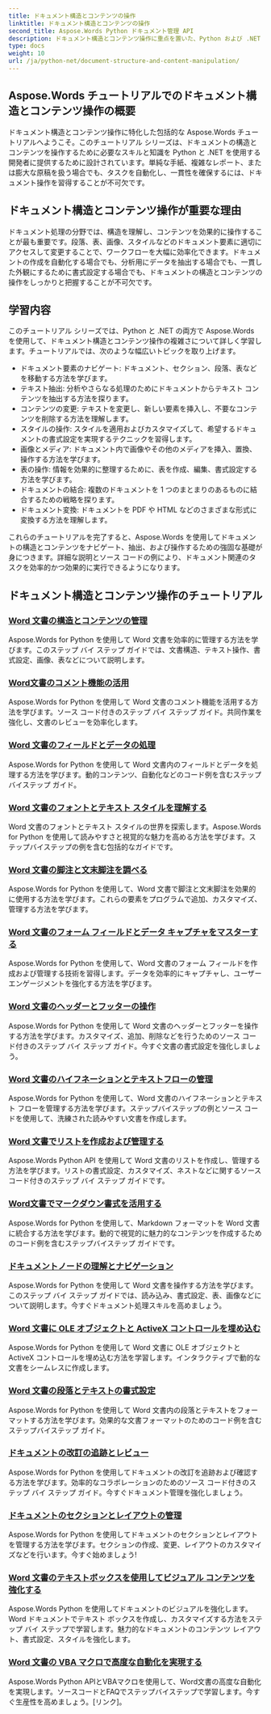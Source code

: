 ```yaml
---
title: ドキュメント構造とコンテンツの操作
linktitle: ドキュメント構造とコンテンツの操作
second_title: Aspose.Words Python ドキュメント管理 API
description: ドキュメント構造とコンテンツ操作に重点を置いた、Python および .NET 用の Aspose.Words チュートリアルをご覧ください。ドキュメント要素を効率的にナビゲート、抽出、変更する方法を学びます。ソース コードの例が提供されます。
type: docs
weight: 10
url: /ja/python-net/document-structure-and-content-manipulation/
---
```


## Aspose.Words チュートリアルでのドキュメント構造とコンテンツ操作の概要

ドキュメント構造とコンテンツ操作に特化した包括的な Aspose.Words チュートリアルへようこそ。このチュートリアル シリーズは、ドキュメントの構造とコンテンツを操作するために必要なスキルと知識を Python と .NET を使用する開発者に提供するために設計されています。単純な手紙、複雑なレポート、または膨大な原稿を扱う場合でも、タスクを自動化し、一貫性を確保するには、ドキュメント操作を習得することが不可欠です。

## ドキュメント構造とコンテンツ操作が重要な理由

ドキュメント処理の分野では、構造を理解し、コンテンツを効果的に操作することが最も重要です。段落、表、画像、スタイルなどのドキュメント要素に適切にアクセスして変更することで、ワークフローを大幅に効率化できます。ドキュメントの作成を自動化する場合でも、分析用にデータを抽出する場合でも、一貫した外観にするために書式設定する場合でも、ドキュメントの構造とコンテンツの操作をしっかりと把握することが不可欠です。

## 学習内容

このチュートリアル シリーズでは、Python と .NET の両方で Aspose.Words を使用して、ドキュメント構造とコンテンツ操作の複雑さについて詳しく学習します。チュートリアルでは、次のような幅広いトピックを取り上げます。

- ドキュメント要素のナビゲート: ドキュメント、セクション、段落、表などを移動する方法を学びます。
- テキスト抽出: 分析やさらなる処理のためにドキュメントからテキスト コンテンツを抽出する方法を探ります。
- コンテンツの変更: テキストを変更し、新しい要素を挿入し、不要なコンテンツを削除する方法を理解します。
- スタイルの操作: スタイルを適用およびカスタマイズして、希望するドキュメントの書式設定を実現するテクニックを習得します。
- 画像とメディア: ドキュメント内で画像やその他のメディアを挿入、置換、操作する方法を学びます。
- 表の操作: 情報を効果的に整理するために、表を作成、編集、書式設定する方法を学びます。
- ドキュメントの結合: 複数のドキュメントを 1 つのまとまりのあるものに結合するための戦略を探ります。
- ドキュメント変換: ドキュメントを PDF や HTML などのさまざまな形式に変換する方法を理解します。

これらのチュートリアルを完了すると、Aspose.Words を使用してドキュメントの構造とコンテンツをナビゲート、抽出、および操作するための強固な基礎が身につきます。詳細な説明とソース コードの例により、ドキュメント関連のタスクを効率的かつ効果的に実行できるようになります。

## ドキュメント構造とコンテンツ操作のチュートリアル
### [Word 文書の構造とコンテンツの管理](./document-structure-content/)
Aspose.Words for Python を使用して Word 文書を効率的に管理する方法を学びます。このステップ バイ ステップ ガイドでは、文書構造、テキスト操作、書式設定、画像、表などについて説明します。 
### [Word文書のコメント機能の活用](./document-comments/)
Aspose.Words for Python を使用して Word 文書のコメント機能を活用する方法を学びます。ソース コード付きのステップ バイ ステップ ガイド。共同作業を強化し、文書のレビューを効率化します。
### [Word 文書のフィールドとデータの処理](./document-fields/)
Aspose.Words for Python を使用して Word 文書内のフィールドとデータを処理する方法を学びます。動的コンテンツ、自動化などのコード例を含むステップバイステップ ガイド。 
### [Word 文書のフォントとテキスト スタイルを理解する](./document-fonts/)
Word 文書のフォントとテキスト スタイルの世界を探索します。Aspose.Words for Python を使用して読みやすさと視覚的な魅力を高める方法を学びます。ステップバイステップの例を含む包括的なガイドです。
### [Word 文書の脚注と文末脚注を調べる](./document-footnotes-endnotes/)
Aspose.Words for Python を使用して、Word 文書で脚注と文末脚注を効果的に使用する方法を学びます。これらの要素をプログラムで追加、カスタマイズ、管理する方法を学びます。 
### [Word 文書のフォーム フィールドとデータ キャプチャをマスターする](./document-form-fields/)
Aspose.Words for Python を使用して、Word 文書のフォーム フィールドを作成および管理する技術を習得します。データを効率的にキャプチャし、ユーザー エンゲージメントを強化する方法を学びます。 
### [Word 文書のヘッダーとフッターの操作](./document-headers-footers/)
Aspose.Words for Python を使用して Word 文書のヘッダーとフッターを操作する方法を学びます。カスタマイズ、追加、削除などを行うためのソース コード付きのステップ バイ ステップ ガイド。今すぐ文書の書式設定を強化しましょう。
### [Word 文書のハイフネーションとテキストフローの管理](./document-hyphenation/)
Aspose.Words for Python を使用して、Word 文書のハイフネーションとテキスト フローを管理する方法を学びます。ステップバイステップの例とソース コードを使用して、洗練された読みやすい文書を作成します。 
### [Word 文書でリストを作成および管理する](./document-lists/)
Aspose.Words Python API を使用して Word 文書のリストを作成し、管理する方法を学びます。リストの書式設定、カスタマイズ、ネストなどに関するソース コード付きのステップ バイ ステップ ガイドです。 
### [Word文書でマークダウン書式を活用する](./document-markdown/)
Aspose.Words for Python を使用して、Markdown フォーマットを Word 文書に統合する方法を学びます。動的で視覚的に魅力的なコンテンツを作成するためのコード例を含むステップバイステップ ガイドです。 
### [ドキュメントノードの理解とナビゲーション](./document-nodes/)
Aspose.Words for Python を使用して Word 文書を操作する方法を学びます。このステップ バイ ステップ ガイドでは、読み込み、書式設定、表、画像などについて説明します。今すぐドキュメント処理スキルを高めましょう。
### [Word 文書に OLE オブジェクトと ActiveX コントロールを埋め込む](./document-ole-objects-active-x/)
 Aspose.Words for Python を使用して Word 文書に OLE オブジェクトと ActiveX コントロールを埋め込む方法を学習します。インタラクティブで動的な文書をシームレスに作成します。
### [Word 文書の段落とテキストの書式設定](./document-paragraphs/)
Aspose.Words for Python を使用して Word 文書内の段落とテキストをフォーマットする方法を学びます。効果的な文書フォーマットのためのコード例を含むステップバイステップ ガイド。 
### [ドキュメントの改訂の追跡とレビュー](./document-revisions/)
Aspose.Words for Python を使用してドキュメントの改訂を追跡および確認する方法を学びます。効率的なコラボレーションのためのソース コード付きのステップ バイ ステップ ガイド。今すぐドキュメント管理を強化しましょう。
### [ドキュメントのセクションとレイアウトの管理](./document-sections/)
Aspose.Words for Python を使用してドキュメントのセクションとレイアウトを管理する方法を学びます。セクションの作成、変更、レイアウトのカスタマイズなどを行います。今すぐ始めましょう! 
### [Word 文書のテキストボックスを使用してビジュアル コンテンツを強化する](./document-textboxes/)
Aspose.Words Python を使用してドキュメントのビジュアルを強化します。Word ドキュメントでテキスト ボックスを作成し、カスタマイズする方法をステップ バイ ステップで学習します。魅力的なドキュメントのコンテンツ レイアウト、書式設定、スタイルを強化します。
### [Word 文書の VBA マクロで高度な自動化を実現する](./document-vba-macros/)
Aspose.Words Python APIとVBAマクロを使用して、Word文書の高度な自動化を実現します。ソースコードとFAQでステップバイステップで学習します。今すぐ生産性を高めましょう。[リンク]。